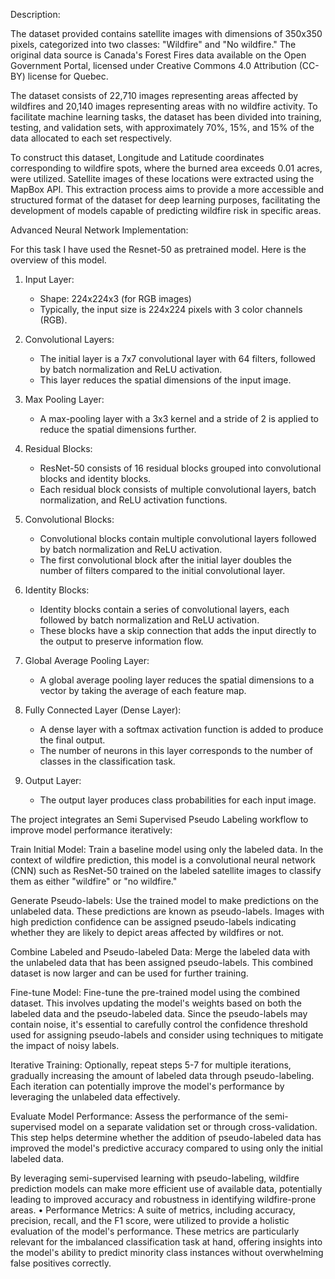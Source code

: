 Description:

The dataset provided contains satellite images with dimensions of 350x350 pixels, categorized into two classes: "Wildfire" and "No wildfire." The original data source is Canada's Forest Fires data available on the Open Government Portal, licensed under Creative Commons 4.0 Attribution (CC-BY) license for Quebec.

The dataset consists of 22,710 images representing areas affected by wildfires and 20,140 images representing areas with no wildfire activity. To facilitate machine learning tasks, the dataset has been divided into training, testing, and validation sets, with approximately 70%, 15%, and 15% of the data allocated to each set respectively.

To construct this dataset, Longitude and Latitude coordinates corresponding to wildfire spots, where the burned area exceeds 0.01 acres, were utilized. Satellite images of these locations were extracted using the MapBox API. This extraction process aims to provide a more accessible and structured format of the dataset for deep learning purposes, facilitating the development of models capable of predicting wildfire risk in specific areas.

Advanced Neural Network Implementation:

For this task I have used the Resnet-50 as pretrained model. Here is the overview of this model.

1. Input Layer: 
   - Shape: 224x224x3 (for RGB images)
   - Typically, the input size is 224x224 pixels with 3 color channels (RGB).

2. Convolutional Layers:
   - The initial layer is a 7x7 convolutional layer with 64 filters, followed by batch normalization and ReLU activation.
   - This layer reduces the spatial dimensions of the input image.

3. Max Pooling Layer:
   - A max-pooling layer with a 3x3 kernel and a stride of 2 is applied to reduce the spatial dimensions further.

4. Residual Blocks:
   - ResNet-50 consists of 16 residual blocks grouped into convolutional blocks and identity blocks.
   - Each residual block consists of multiple convolutional layers, batch normalization, and ReLU activation functions.

5. Convolutional Blocks:
   - Convolutional blocks contain multiple convolutional layers followed by batch normalization and ReLU activation.
   - The first convolutional block after the initial layer doubles the number of filters compared to the initial convolutional layer.

6. Identity Blocks:
   - Identity blocks contain a series of convolutional layers, each followed by batch normalization and ReLU activation.
   - These blocks have a skip connection that adds the input directly to the output to preserve information flow.

7. Global Average Pooling Layer:
   - A global average pooling layer reduces the spatial dimensions to a vector by taking the average of each feature map.

8. Fully Connected Layer (Dense Layer):
   - A dense layer with a softmax activation function is added to produce the final output.
   - The number of neurons in this layer corresponds to the number of classes in the classification task.

9. Output Layer:
   - The output layer produces class probabilities for each input image.



The project integrates an Semi Supervised Pseudo Labeling  workflow to improve model performance  iteratively:

 Train Initial Model: Train a baseline model using only the labeled data. In the context of wildfire prediction, this model is a convolutional neural network (CNN) such as ResNet-50 trained on the labeled satellite images to classify them as either "wildfire" or "no wildfire."

Generate Pseudo-labels: Use the trained model to make predictions on the unlabeled data. These predictions are known as pseudo-labels. Images with high prediction confidence can be assigned pseudo-labels indicating whether they are likely to depict areas affected by wildfires or not.

Combine Labeled and Pseudo-labeled Data: Merge the labeled data with the unlabeled data that has been assigned pseudo-labels. This combined dataset is now larger and can be used for further training.

Fine-tune Model: Fine-tune the pre-trained model using the combined dataset. This involves updating the model's weights based on both the labeled data and the pseudo-labeled data. Since the pseudo-labels may contain noise, it's essential to carefully control the confidence threshold used for assigning pseudo-labels and consider using techniques to mitigate the impact of noisy labels.

Iterative Training: Optionally, repeat steps 5-7 for multiple iterations, gradually increasing the amount of labeled data through pseudo-labeling. Each iteration can potentially improve the model's performance by leveraging the unlabeled data effectively.

Evaluate Model Performance: Assess the performance of the semi-supervised model on a separate validation set or through cross-validation. This step helps determine whether the addition of pseudo-labeled data has improved the model's predictive accuracy compared to using only the initial labeled data.


By leveraging semi-supervised learning with pseudo-labeling, wildfire prediction models can make more efficient use of available data, potentially leading to improved accuracy and robustness in identifying wildfire-prone areas.
• Performance Metrics: A suite of metrics, including accuracy, precision, recall, and the F1 score, were utilized to provide a holistic evaluation of the model's performance. These metrics are particularly relevant for the imbalanced classification task at hand, offering insights into the model's ability to predict minority class instances without overwhelming false positives correctly.
